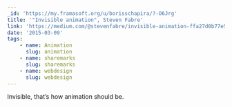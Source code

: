 ```yaml
---
_id: 'https://my.framasoft.org/u/borisschapira/?-O6Jrg'
title: '"Invisible animation", Steven Fabre'
link: 'https://medium.com/@stevenfabre/invisible-animation-ffa27d0b77e5'
date: '2015-03-09'
tags:
    - name: Animation
      slug: animation
    - name: sharemarks
      slug: sharemarks
    - name: webdesign
      slug: webdesign
---
```


<div class="markdown"><p>Invisible, that’s how animation should be.
</p></div>
